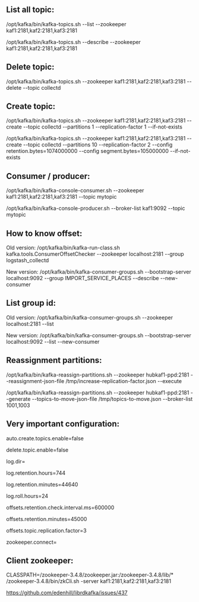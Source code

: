 List all topic:
---------------
/opt/kafka/bin/kafka-topics.sh --list --zookeeper kaf1:2181,kaf2:2181,kaf3:2181

/opt/kafka/bin/kafka-topics.sh --describe --zookeeper kaf1:2181,kaf2:2181,kaf3:2181

Delete topic:
-------------
/opt/kafka/bin/kafka-topics.sh --zookeeper kaf1:2181,kaf2:2181,kaf3:2181 --delete --topic collectd

Create topic:
-------------
/opt/kafka/bin/kafka-topics.sh --zookeeper kaf1:2181,kaf2:2181,kaf3:2181 --create --topic collectd --partitions 1 --replication-factor 1 --if-not-exists

/opt/kafka/bin/kafka-topics.sh --zookeeper kaf1:2181,kaf2:2181,kaf3:2181 --create --topic collectd --partitions 10 --replication-factor 2 --config retention.bytes=1074000000 --config segment.bytes=105000000 --if-not-exists

Consumer / producer:
--------------------
/opt/kafka/bin/kafka-console-consumer.sh --zookeeper kaf1:2181,kaf2:2181,kaf3:2181 --topic mytopic

/opt/kafka/bin/kafka-console-producer.sh --broker-list kaf1:9092 --topic mytopic

How to know offset:
-------------------
Old version: /opt/kafka/bin/kafka-run-class.sh kafka.tools.ConsumerOffsetChecker --zookeeper localhost:2181 --group logstash_collectd


New version: /opt/kafka/bin/kafka-consumer-groups.sh --bootstrap-server localhost:9092 --group IMPORT_SERVICE_PLACES --describe --new-consumer

List group id:
--------------
Old version: /opt/kafka/bin/kafka-consumer-groups.sh --zookeeper localhost:2181 --list

New version: /opt/kafka/bin/kafka-consumer-groups.sh --bootstrap-server localhost:9092 --list --new-consumer

Reassignment partitions:
------------------------
/opt/kafka/bin/kafka-reassign-partitions.sh --zookeeper hubkaf1-ppd:2181  --reassignment-json-file /tmp/increase-replication-factor.json --execute

/opt/kafka/bin/kafka-reassign-partitions.sh --zookeeper hubkaf1-ppd:2181 --generate --topics-to-move-json-file /tmp/topics-to-move.json --broker-list 1001,1003

Very important configuration:
-----------------------------
auto.create.topics.enable=false

delete.topic.enable=false

log.dir=

log.retention.hours=744

log.retention.minutes=44640

log.roll.hours=24

offsets.retention.check.interval.ms=600000

offsets.retention.minutes=45000

offsets.topic.replication.factor=3

zookeeper.connect=



Client zookeeper:
-----------------
CLASSPATH=/zookeeper-3.4.8/zookeeper.jar:/zookeeper-3.4.8/lib/* /zookeeper-3.4.8/bin/zkCli.sh -server kaf1:2181,kaf2:2181,kaf3:2181

https://github.com/edenhill/librdkafka/issues/437
